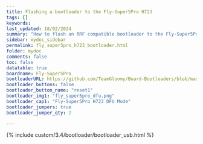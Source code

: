```yaml
---
title: Flashing a bootloader to the Fly-Super5Pro H723
tags: []
keywords: 
last_updated: 18/02/2024
summary: "How to flash an RRF compatible bootloader to the Fly-Super5Pro H723"
sidebar: mydoc_sidebar
permalink: fly_super5pro_h723_bootloader.html
folder: mydoc
comments: false
toc: false
datatable: true
boardname: Fly-Super5Pro
bootloaderURL: https://github.com/TeamGloomy/Board-Bootloaders/blob/master/STM32H723/Fly-Super5Pro-H723-Bootloader.bin
bootloader_buttons: false
bootloader_button_name: "reset1"
bootloader_img1: "fly_super5pro_dfu.png"
bootloader_cap1: "Fly-Super5Pro H723 DFU Mode"
bootloader_jumpers: true
bootloader_jumper_qty: 2

---
```


{% include custom/3.4/bootloader/bootloader_usb.html %}
